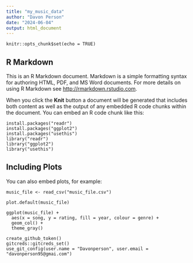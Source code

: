 ```yaml
---
title: "my_music_data"
author: "Davon Person"
date: "2024-06-04"
output: html_document
---
```


```{r setup, include=FALSE}
knitr::opts_chunk$set(echo = TRUE)
```

## R Markdown

This is an R Markdown document. Markdown is a simple formatting syntax for authoring HTML, PDF, and MS Word documents. For more details on using R Markdown see <http://rmarkdown.rstudio.com>.

When you click the **Knit** button a document will be generated that includes both content as well as the output of any embedded R code chunks within the document. You can embed an R code chunk like this:

```{r cars}
install.packages("readr")
install.packages("ggplot2")
install.packages("usethis")
library("readr")
library("ggplot2")
library("usethis")
```

## Including Plots

You can also embed plots, for example:

```{r pressure, echo=FALSE}
music_file <- read_csv("music_file.csv")
```


```{r pressure, echo=FALSE}
plot.default(music_file)
```

```{r}
ggplot(music_file) +
  aes(x = song, y = rating, fill = year, colour = genre) +
  geom_col() +
  theme_gray()

```

```{r}
create_github_token()
gitcreds::gitcreds_set()
use_git_config(user.name = "Davonperson", user.email = "davonperson95@gmai.com")
